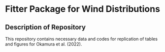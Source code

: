 # Fitter Package for Wind Distributions

## Description of Repository

This repository contains necessary data and codes for replication of tables and figures for Okamura et al. (2022).
